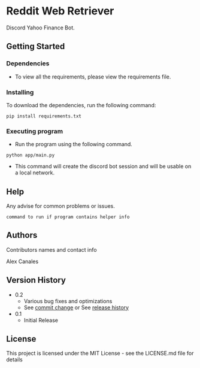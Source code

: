 # Reddit Web Retriever

Discord Yahoo Finance Bot.



## Getting Started

### Dependencies

* To view all the requirements, please view the requirements file.

### Installing
To download the dependencies, run the following command:

```
pip install requirements.txt
```

### Executing program

* Run the program using the following command.

```
python app/main.py
```

* This command will create the discord bot session and will be usable on a local network.

## Help

Any advise for common problems or issues.
```
command to run if program contains helper info
```

## Authors

Contributors names and contact info

Alex Canales


## Version History

* 0.2
    * Various bug fixes and optimizations
    * See [commit change]() or See [release history]()
* 0.1
    * Initial Release

## License

This project is licensed under the MIT License - see the LICENSE.md file for details